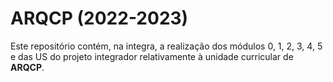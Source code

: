 # ARQCP (2022-2023)
Este repositório contém, na integra, a realização dos módulos 0, 1, 2, 3, 4, 5 e das US do projeto integrador relativamente à unidade curricular de **ARQCP**.